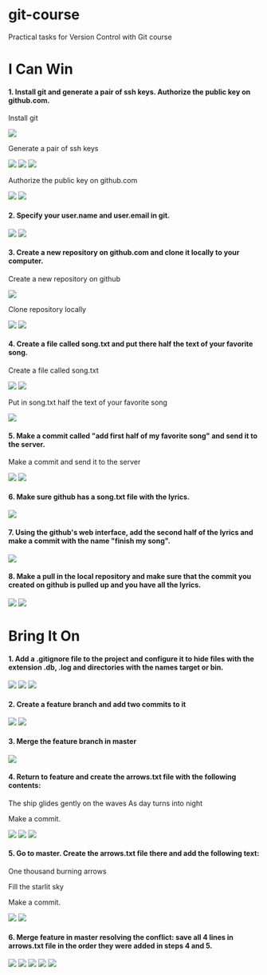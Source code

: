 # git-course
Practical tasks for Version Control with Git course

# I Can Win

#### 1. Install git and generate a pair of ssh keys. Authorize the public key on github.com.

Install git

![](/img/1.png)

Generate a pair of ssh keys

![](/img/2.png)
![](/img/3.png)
![](/img/4.png)

Authorize the public key on github.com

![](/img/5.png)
![](/img/6.png)

#### 2. Specify your user.name and user.email in git.

![](/img/8.png)
![](/img/8_1.png)

#### 3. Create a new repository on github.com and clone it locally to your computer.

Create a new repository on github

![](/img/9.png)

Clone repository locally

![](/img/10.png)
![](/img/11.png)

#### 4. Create a file called song.txt and put there half the text of your favorite song.

Create a file called song.txt

![](/img/12.png)
![](/img/13.png)

Put in song.txt half the text of your favorite song

![](/img/14.png)

#### 5. Make a commit called "add first half of my favorite song" and send it to the server.

Make a commit and send it to the server

![](/img/15.png)
![](/img/16.png)

#### 6. Make sure github has a song.txt file with the lyrics.

![](/img/17.png)

#### 7. Using the github's web interface, add the second half of the lyrics and make a commit with the name "finish my song".

![](/img/18.png)

#### 8. Make a pull in the local repository and make sure that the commit you created on github is pulled up and you have all the lyrics.

![](/img/19.png)
![](/img/20.png)

# Bring It On

#### 1. Add a .gitignore file to the project and configure it to hide files with the extension .db, .log and directories with the names target or bin.

![](/img/21.png)
![](/img/22.png)
![](/img/23.png)

#### 2. Create a feature branch and add two commits to it

![](/img/24.png)
![](/img/24_1.png)

#### 3. Merge the feature branch in master

![](/img/25.png)

#### 4. Return to feature and create the arrows.txt file with the following contents:

The ship glides gently on the waves
As day turns into night

Make a commit.

![](/img/26.png)
![](/img/26_1.png)
![](/img/26_2.png)

#### 5. Go to master. Create the arrows.txt file there and add the following text:

One thousand burning arrows

Fill the starlit sky

Make a commit.

![](/img/27.png)
![](/img/27_1.png)

#### 6. Merge feature in master resolving the conflict: save all 4 lines in arrows.txt file in the order they were added in steps 4 and 5.

![](/img/28.png)
![](/img/28_1.png)
![](/img/28_2.png)
![](/img/28_3.png)
![](/img/28_4.png)